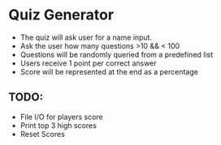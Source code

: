 # Quiz Generator

- The quiz will ask user for a name input.
- Ask the user how many questions >10 && < 100
- Questions will be randomly queried from a predefined list
- Users receive 1 point per correct answer
- Score will be represented at the end as a percentage


## TODO:
- File I/O for players score
- Print top 3 high scores
- Reset Scores
